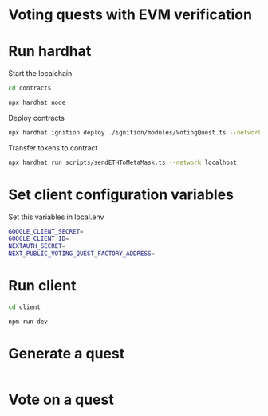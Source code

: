 # Voting quests with EVM verification

# Run hardhat

Start the localchain
```bash
cd contracts
```

```bash
npx hardhat node
```

Deploy contracts
```bash
npx hardhat ignition deploy ./ignition/modules/VotingQuest.ts --network localhost --reset
```

Transfer tokens to contract
```bash
npx hardhat run scripts/sendETHToMetaMask.ts --network localhost
```

# Set client configuration variables

Set this variables in local.env
```bash
GOOGLE_CLIENT_SECRET=
GOOGLE_CLIENT_ID=
NEXTAUTH_SECRET=
NEXT_PUBLIC_VOTING_QUEST_FACTORY_ADDRESS=
```

# Run client

```bash
cd client
```

```bash
npm run dev
```

# Generate a quest

```bash
```
# Vote on a quest

```bash
```

```bash
```
